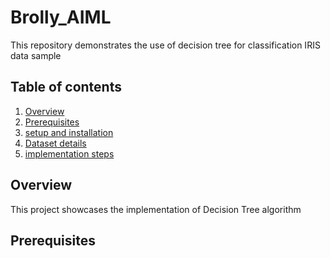 # Brolly_AIML
This repository demonstrates the use of decision tree for classification IRIS data sample
## Table of contents
1. [Overview](#overview)
2. [Prerequisites](#prerequisites)
3. [setup and installation](#setup_and_installation)
4. [Dataset details](#dataset_details)
5. [implementation steps](#implementation_steps)


## Overview
This project showcases the implementation of Decision Tree algorithm

## Prerequisites

